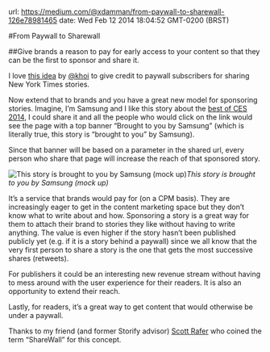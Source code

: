 url: https://medium.com/@xdamman/from-paywall-to-sharewall-126e78981465
date: Wed Feb 12 2014 18:04:52 GMT-0200 (BRST)


#From Paywall to Sharewall

##Give brands a reason to pay for early access to your content so that they can be the first to sponsor and share it.

I love [this idea](http://www.subtraction.com/2014/02/12/an-idea-for-the-times-pay-wall) by [@khoi](https://twitter.com/khoi) to give credit to paywall subscribers for sharing New York Times stories.

Now extend that to brands and you have a great new model for sponsoring stories. Imagine, I’m Samsung and I like this story about the [best of CES 2014](http://techcrunch.com/2014/01/12/the-best-of-ces-2014), I could share it and all the people who would click on the link would see the page with a top banner “Brought to you by Samsung” (which is literally true, this story is “brought to you” by Samsung).

Since that banner will be based on a parameter in the shared url, every person who share that page will increase the reach of that sponsored story.

![This story is brought to you by Samsung (mock up)](https://medium2.global.ssl.fastly.net/max/4688/1*zE7U_46TCsERjJVKWBJF7A.png)*This story is brought to you by Samsung (mock up)*

It’s a service that brands would pay for (on a CPM basis). They are increasingly eager to get in the content marketing space but they don’t know what to write about and how. Sponsoring a story is a great way for them to attach their brand to stories they like without having to write anything. The value is even higher if the story hasn’t been published publicly yet (e.g. if it is a story behind a paywall) since we all know that the very first person to share a story is the one that gets the most successive shares (retweets).

For publishers it could be an interesting new revenue stream without having to mess around with the user experience for their readers. It is also an opportunity to extend their reach.

Lastly, for readers, it’s a great way to get content that would otherwise be under a paywall.

Thanks to my friend (and former Storify advisor) [Scott Rafer](https://twitter.com/rafer) who coined the term “ShareWall” for this concept.

